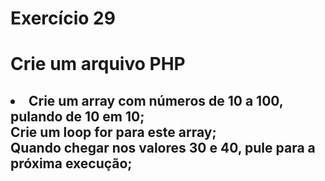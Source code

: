 # Exercício 29
# Crie um arquivo PHP
## <li> Crie um array com números de 10 a 100, pulando de 10 em 10; <br> Crie um loop for para este array; <br> Quando chegar nos valores 30 e 40, pule para a próxima execução;
